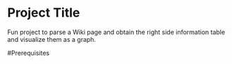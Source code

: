 # Project Title
Fun project to parse a Wiki page and obtain the right side information table and visualize them as a graph.

#Prerequisites
